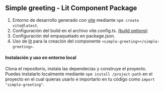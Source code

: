## Simple greeting - Lit Component Package
1. Entorno de desarrollo generado con [vite](https://vitejs.dev/) mediante `npm create vite@latest`.
2. Configuración del build en el archivo vite.config.ts. [(build options)](https://vitejs.dev/config/build-options.html) 
3. Configuración del empaquetado en package.json.
4. Uso de [lit](https://www.npmjs.com/package/lit) para la creación del componente `<simple-greeting></simple-greeting>`.



#### Instalación y uso en entorno local
Clona el repositorio, instala las dependecias y construye el proyecto. Puedes instalarlo localmente mediante `npm install /project-path` en el proyecto en el cual quieras usarlo e importarlo en tu código como `import "simple-greeting"`.

